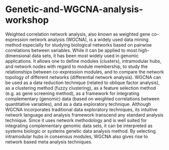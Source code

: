 # Genetic-and-WGCNA-analysis-workshop
Weighted correlation network analysis, also known as weighted gene co-expression network analysis (WGCNA), is a widely used data mining method especially for studying biological networks based on pairwise correlations between variables. While it can be applied to most high-dimensional data sets, it has been most widely used in genomic applications. It allows one to define modules (clusters), intramodular hubs, and network nodes with regard to module membership, to study the relationships between co-expression modules, and to compare the network topology of different networks (differential network analysis). WGCNA can be used as a data reduction technique (related to oblique factor analysis), as a clustering method (fuzzy clustering), as a feature selection method (e.g. as gene screening method), as a framework for integrating complementary (genomic) data (based on weighted correlations between quantitative variables), and as a data exploratory technique. Although WGCNA incorporates traditional data exploratory techniques, its intuitive network language and analysis framework transcend any standard analysis technique. Since it uses network methodology and is well suited for integrating complementary genomic data sets, it can be interpreted as systems biologic or systems genetic data analysis method. By selecting intramodular hubs in consensus modules, WGCNA also gives rise to network based meta analysis techniques.



